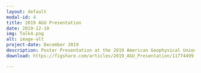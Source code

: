 ```yaml
---
layout: default
modal-id: 4
title: 2019 AGU Presentation
date: 2019-12-10
img: Talk4.png
alt: image-alt
project-date: December 2019
description: Poster Presentation at the 2019 American Geophysical Union Fall Meeting in San Francisco, CA, on December 10, 2018.
download: https://figshare.com/articles/2019_AGU_Presentation/11774499

---
```

